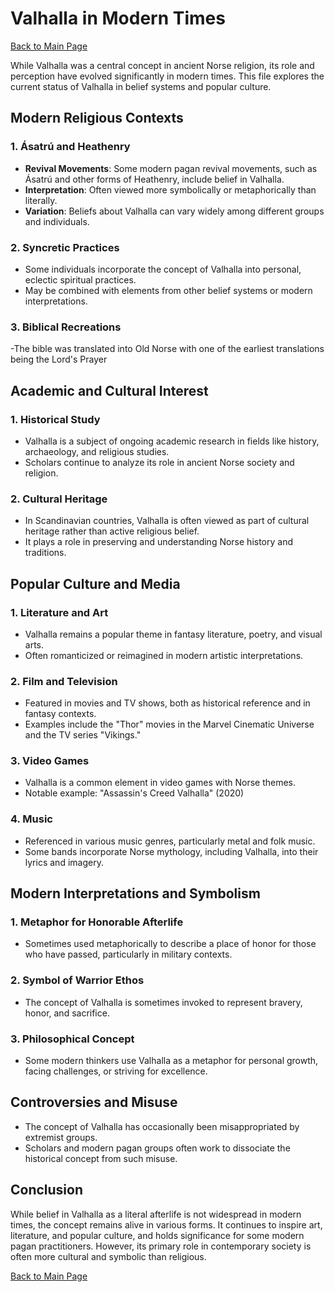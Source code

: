 # Valhalla in Modern Times

[Back to Main Page](README.md)

While Valhalla was a central concept in ancient Norse religion, its role and perception have evolved significantly in modern times. This file explores the current status of Valhalla in belief systems and popular culture.

## Modern Religious Contexts

### 1. Ásatrú and Heathenry

- **Revival Movements**: Some modern pagan revival movements, such as Ásatrú and other forms of Heathenry, include belief in Valhalla.
- **Interpretation**: Often viewed more symbolically or metaphorically than literally.
- **Variation**: Beliefs about Valhalla can vary widely among different groups and individuals.

### 2. Syncretic Practices

- Some individuals incorporate the concept of Valhalla into personal, eclectic spiritual practices.
- May be combined with elements from other belief systems or modern interpretations.
### 3. Biblical Recreations
-The bible was translated into Old Norse with one of the earliest translations being the Lord's Prayer

## Academic and Cultural Interest

### 1. Historical Study

- Valhalla is a subject of ongoing academic research in fields like history, archaeology, and religious studies.
- Scholars continue to analyze its role in ancient Norse society and religion.

### 2. Cultural Heritage

- In Scandinavian countries, Valhalla is often viewed as part of cultural heritage rather than active religious belief.
- It plays a role in preserving and understanding Norse history and traditions.

## Popular Culture and Media

### 1. Literature and Art

- Valhalla remains a popular theme in fantasy literature, poetry, and visual arts.
- Often romanticized or reimagined in modern artistic interpretations.

### 2. Film and Television

- Featured in movies and TV shows, both as historical reference and in fantasy contexts.
- Examples include the "Thor" movies in the Marvel Cinematic Universe and the TV series "Vikings."

### 3. Video Games

- Valhalla is a common element in video games with Norse themes.
- Notable example: "Assassin's Creed Valhalla" (2020)

### 4. Music

- Referenced in various music genres, particularly metal and folk music.
- Some bands incorporate Norse mythology, including Valhalla, into their lyrics and imagery.

## Modern Interpretations and Symbolism

### 1. Metaphor for Honorable Afterlife

- Sometimes used metaphorically to describe a place of honor for those who have passed, particularly in military contexts.

### 2. Symbol of Warrior Ethos

- The concept of Valhalla is sometimes invoked to represent bravery, honor, and sacrifice.

### 3. Philosophical Concept

- Some modern thinkers use Valhalla as a metaphor for personal growth, facing challenges, or striving for excellence.

## Controversies and Misuse

- The concept of Valhalla has occasionally been misappropriated by extremist groups.
- Scholars and modern pagan groups often work to dissociate the historical concept from such misuse.

## Conclusion

While belief in Valhalla as a literal afterlife is not widespread in modern times, the concept remains alive in various forms. It continues to inspire art, literature, and popular culture, and holds significance for some modern pagan practitioners. However, its primary role in contemporary society is often more cultural and symbolic than religious.

[Back to Main Page](README.md)
